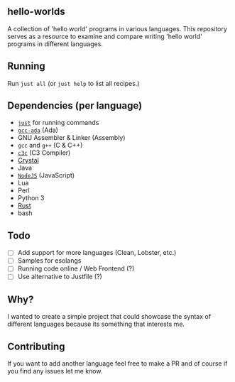 ## hello-worlds
A collection of 'hello world' programs in various languages.
This repository serves as a resource to examine and compare writing 'hello world' programs in different languages.

## Running
Run `just all` (or `just help` to list all recipes.)

## Dependencies (per language)
- [`just`](https://github.com/casey/just?tab=readme-ov-file#installation) for running commands
- [`gcc-ada`](https://www.getadanow.com/) (Ada)
- GNU Assembler & Linker (Assembly)
- `gcc` and `g++` (C & C++)
- [`c3c`](https://c3-lang.org/) (C3 Compiler)
- [Crystal](https://crystal-lang.org/install/)
- Java
- [`NodeJS`](https://nodejs.org/) (JavaScript)
- Lua
- Perl
- Python 3
- [Rust](https://rustup.rs/)
- bash

## Todo
- [ ] Add support for more languages (Clean, Lobster, etc.)
- [ ] Samples for esolangs
- [ ] Running code online / Web Frontend (?)
- [ ] Use alternative to Justfile (?)

## Why?
I wanted to create a simple project that could showcase the syntax of different languages because its something that interests me.

## Contributing
If you want to add another language feel free to make a PR and of course if you find any issues let me know.
